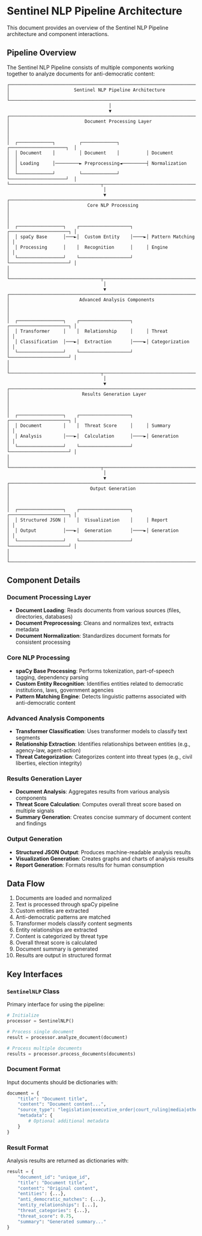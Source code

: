 # Sentinel NLP Pipeline Architecture

This document provides an overview of the Sentinel NLP Pipeline architecture and component interactions.

## Pipeline Overview

The Sentinel NLP Pipeline consists of multiple components working together to analyze documents for anti-democratic content:

```
┌────────────────────────────────────────────────────────────────────────────┐
│                        Sentinel NLP Pipeline Architecture                   │
└────────────────────────────────────────────────────────────────────────────┘
                                      │
                                      ▼
┌────────────────────────────────────────────────────────────────────────────┐
│                            Document Processing Layer                        │
│                                                                            │
│  ┌─────────────┐         ┌─────────────┐          ┌─────────────────────┐  │
│  │ Document    │         │ Document    │          │ Document            │  │
│  │ Loading     │─────────► Preprocessing◄─────────┤ Normalization       │  │
│  └─────────────┘         └─────────────┘          └─────────────────────┘  │
└──────────────────────────────────┬─────────────────────────────────────────┘
                                    │
                                    ▼
┌────────────────────────────────────────────────────────────────────────────┐
│                             Core NLP Processing                             │
│                                                                            │
│  ┌─────────────────┐    ┌───────────────────┐     ┌──────────────────────┐ │
│  │ spaCy Base      │───►│  Custom Entity    │────►│ Pattern Matching     │ │
│  │ Processing      │    │  Recognition      │     │ Engine               │ │
│  └─────────────────┘    └───────────────────┘     └──────────────────────┘ │
│                                                                            │
└──────────────────────────────────┬─────────────────────────────────────────┘
                                    │
                                    ▼
┌────────────────────────────────────────────────────────────────────────────┐
│                          Advanced Analysis Components                       │
│                                                                            │
│  ┌─────────────────┐    ┌───────────────────┐     ┌──────────────────────┐ │
│  │ Transformer     │    │  Relationship     │     │ Threat               │ │
│  │ Classification  │───►│  Extraction       │────►│ Categorization       │ │
│  └─────────────────┘    └───────────────────┘     └──────────────────────┘ │
│                                                                            │
└──────────────────────────────────┬─────────────────────────────────────────┘
                                    │
                                    ▼
┌────────────────────────────────────────────────────────────────────────────┐
│                           Results Generation Layer                          │
│                                                                            │
│  ┌─────────────────┐    ┌───────────────────┐     ┌──────────────────────┐ │
│  │ Document        │    │  Threat Score     │     │ Summary              │ │
│  │ Analysis        │───►│  Calculation      │────►│ Generation           │ │
│  └─────────────────┘    └───────────────────┘     └──────────────────────┘ │
│                                                                            │
└──────────────────────────────────┬─────────────────────────────────────────┘
                                    │
                                    ▼
┌────────────────────────────────────────────────────────────────────────────┐
│                              Output Generation                              │
│                                                                            │
│  ┌─────────────────┐    ┌───────────────────┐     ┌──────────────────────┐ │
│  │ Structured JSON │    │  Visualization    │     │ Report               │ │
│  │ Output          │───►│  Generation       │────►│ Generation           │ │
│  └─────────────────┘    └───────────────────┘     └──────────────────────┘ │
│                                                                            │
└────────────────────────────────────────────────────────────────────────────┘
```

## Component Details

### Document Processing Layer

- **Document Loading**: Reads documents from various sources (files, directories, databases)
- **Document Preprocessing**: Cleans and normalizes text, extracts metadata
- **Document Normalization**: Standardizes document formats for consistent processing

### Core NLP Processing

- **spaCy Base Processing**: Performs tokenization, part-of-speech tagging, dependency parsing
- **Custom Entity Recognition**: Identifies entities related to democratic institutions, laws, government agencies
- **Pattern Matching Engine**: Detects linguistic patterns associated with anti-democratic content

### Advanced Analysis Components

- **Transformer Classification**: Uses transformer models to classify text segments
- **Relationship Extraction**: Identifies relationships between entities (e.g., agency-law, agent-action)
- **Threat Categorization**: Categorizes content into threat types (e.g., civil liberties, election integrity)

### Results Generation Layer

- **Document Analysis**: Aggregates results from various analysis components
- **Threat Score Calculation**: Computes overall threat score based on multiple signals
- **Summary Generation**: Creates concise summary of document content and findings

### Output Generation

- **Structured JSON Output**: Produces machine-readable analysis results
- **Visualization Generation**: Creates graphs and charts of analysis results
- **Report Generation**: Formats results for human consumption

## Data Flow

1. Documents are loaded and normalized
2. Text is processed through spaCy pipeline
3. Custom entities are extracted
4. Anti-democratic patterns are matched
5. Transformer models classify content segments
6. Entity relationships are extracted
7. Content is categorized by threat type
8. Overall threat score is calculated
9. Document summary is generated
10. Results are output in structured format

## Key Interfaces

### `SentinelNLP` Class

Primary interface for using the pipeline:

```python
# Initialize
processor = SentinelNLP()

# Process single document
result = processor.analyze_document(document)

# Process multiple documents
results = processor.process_documents(documents)
```

### Document Format

Input documents should be dictionaries with:

```python
document = {
    "title": "Document title",
    "content": "Document content...",
    "source_type": "legislation|executive_order|court_ruling|media|other",
    "metadata": {
        # Optional additional metadata
    }
}
```

### Result Format

Analysis results are returned as dictionaries with:

```python
result = {
    "document_id": "unique_id",
    "title": "Document title",
    "content": "Original content",
    "entities": {...},
    "anti_democratic_matches": {...},
    "entity_relationships": [...],
    "threat_categories": {...},
    "threat_score": 0.75,
    "summary": "Generated summary..."
}
``` 